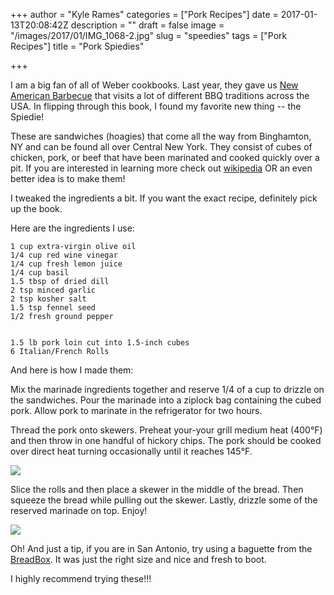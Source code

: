 +++
author = "Kyle Rames"
categories = ["Pork Recipes"]
date = 2017-01-13T20:08:42Z
description = ""
draft = false
image = "/images/2017/01/IMG_1068-2.jpg"
slug = "speedies"
tags = ["Pork Recipes"]
title = "Pork Spiedies"

+++

I am a big fan of all of Weber cookbooks. Last year, they gave us [New American Barbecue](https://www.amazon.com/dp/B01CQ8LF9I/ref=dp-kindle-redirect?_encoding=UTF8&btkr=1) that visits a lot of different BBQ traditions across the USA. In flipping through this book, I found my favorite new thing -- the Spiedie! 

These are sandwiches (hoagies) that come all the way from Binghamton, NY and can be found all over Central New York. They consist of cubes of chicken, pork, or beef that have been marinated and cooked quickly over a pit. If you are interested in learning more check out [wikipedia](https://en.wikipedia.org/wiki/Spiedie) OR an even better idea is to make them!

I tweaked the ingredients a bit. If you want the exact recipe, definitely pick up the book.

Here are the ingredients  I use:

```
1 cup extra-virgin olive oil
1/4 cup red wine vinegar
1/4 cup fresh lemon juice
1/4 cup basil
1.5 tbsp of dried dill
2 tsp minced garlic
2 tsp kosher salt
1.5 tsp fennel seed
1/2 fresh ground pepper


1.5 lb pork loin cut into 1.5-inch cubes
6 Italian/French Rolls
```

And here is how I made them:

Mix the marinade ingredients together and reserve 1/4 of a cup to drizzle on the sandwiches. Pour the marinade into a ziplock bag containing the cubed pork. Allow pork to marinate in the refrigerator for two hours.

Thread the pork onto skewers. Preheat your-your grill medium heat (400°F) and then throw in one handful of hickory chips. The pork should be cooked over direct heat turning occasionally until it reaches 145°F.

![](/images/2017/01/IMG_1067.jpg)

Slice the rolls and then place a skewer in the middle of the bread. Then squeeze the bread while pulling out the skewer. Lastly, drizzle some of the reserved marinade on top. Enjoy!

![](/images/2017/01/IMG_1068.jpg)

Oh! And just a tip, if you are in San Antonio, try using a baguette from the [BreadBox](http://thebreadboxsa.com/our-menu/). It was just the right size and nice and fresh to boot.

I highly recommend trying these!!!
